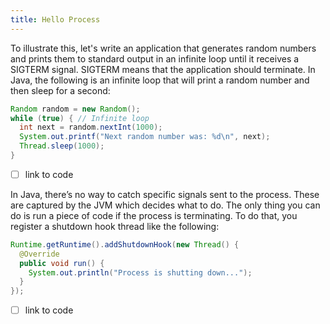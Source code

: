 ```yaml
---
title: Hello Process
---
```


To illustrate this, let's write an application that generates random numbers and prints them to standard output in an infinite loop until it receives a SIGTERM signal. SIGTERM means that the application should terminate.
In Java, the following is an infinite loop that will print a random number and then sleep for a second:

```java
Random random = new Random();
while (true) { // Infinite loop
  int next = random.nextInt(1000);
  System.out.printf("Next random number was: %d\n", next);
  Thread.sleep(1000);
}
```
- [ ] link to code

In Java, there’s no way to catch specific signals sent to the process. These are captured by the JVM which decides what to do. The only thing you can do is run a piece of code if the process is terminating. To do that, you register a shutdown hook thread like the following:

```java
Runtime.getRuntime().addShutdownHook(new Thread() {
  @Override
  public void run() {
    System.out.println("Process is shutting down...");
  }
});
```
- [ ] link to code
